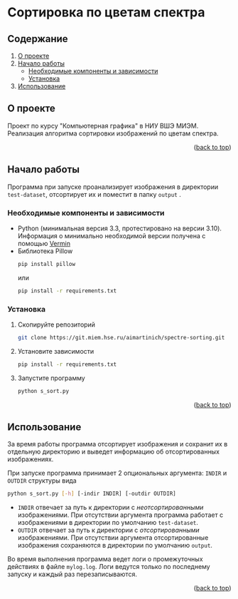 # Сортировка по цветам спектра

## Содержание

<ol>
    <li>
        <a href="#about-the-project">О проекте</a>
    </li>
    <li>
    <a href="#getting-started">Начало работы</a>
    <ul>
        <li><a href="#prerequisites">Необходимые компоненты и зависимости</a></li>
        <li><a href="#installation">Установка</a></li>
    </ul>
    </li>
    <li><a href="#usage">Использование</a></li>
</ol>


<!-- ABOUT THE PROJECT -->

## О проекте

Проект по курсу "Компьютерная графика" в НИУ ВШЭ МИЭМ.
Реализация алгоритма сортировки изображений по цветам спектра.

<p align="right">(<a href="#readme-top">back to top</a>)</p>


<!-- GETTING STARTED -->

## Начало работы

Программа при запуске проанализирует изображения в директории `test-dataset`, отсортирует их и поместит в папку `output`
.

### Необходимые компоненты и зависимости

* Python (минимальная версия 3.3, протестировано на версии 3.10).
  Информация о минимально необходимой версии получена с помощью [Vermin](https://github.com/netromdk/vermin)
* Библиотека Pillow
  ```sh
  pip install pillow
  ```
  или
  ```sh
  pip install -r requirements.txt
  ```

### Установка

1. Скопируйте репозиторий
   ```sh
   git clone https://git.miem.hse.ru/aimartinich/spectre-sorting.git
   ```
2. Установите зависимости
   ```sh
   pip install -r requirements.txt
   ```
3. Запустите программу
   ```sh
   python s_sort.py
   ```

<p align="right">(<a href="#readme-top">back to top</a>)</p>



<!-- USAGE EXAMPLES -->

## Использование

За время работы программа отсортирует изображения и сохранит их в отдельную директорию и выведет информацию об
отсортированных изображениях.

При запуске программа принимает 2 опциональных аргумента: `INDIR` и `OUTDIR` структуры вида

   ```sh
   python s_sort.py [-h] [-indir INDIR] [-outdir OUTDIR]
   ```

* `INDIR` отвечает за путь к директории с _неотсортированными_ изображениями. При отсутствии аргумента программа
  работает
  с изображениями в директории по умолчанию `test-dataset`.
* `OUTDIR` отвечает за путь к директории с _отсортированными_ изображениями. При отсутствии аргумента отсортированные
  изображения сохраняются в директории по умолчанию `output`.

Во время выполнения программа ведет логи о промежуточных действиях в файле `mylog.log`. Логи ведутся только по
последнему запуску и каждый раз перезаписываются.
<p align="right">(<a href="#readme-top">back to top</a>)</p>
